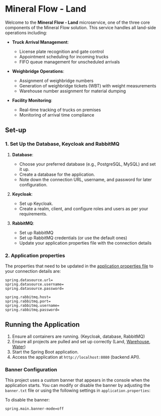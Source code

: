 # Mineral Flow - Land
Welcome to the **Mineral Flow - Land** microservice, one of the three core components of the Mineral Flow solution. This service handles all land-side operations including:

- **Truck Arrival Management**:
    - License plate recognition and gate control
    - Appointment scheduling for incoming trucks
    - FIFO queue management for unscheduled arrivals

- **Weighbridge Operations**:
    - Assignment of weighbridge numbers
    - Generation of weighbridge tickets (WBT) with weight measurements
    - Warehouse number assignment for material dumping

- **Facility Monitoring**:
    - Real-time tracking of trucks on premises
    - Monitoring of arrival time compliance

## Set-up
### 1. Set Up the Database, Keycloak and RabbitMQ
1. **Database**:
    - Choose your preferred database (e.g., PostgreSQL, MySQL) and set it up.
    - Create a database for the application.
    - Note down the connection URL, username, and password for later configuration.

2. **Keycloak**:
    - Set up Keycloak.
    - Create a realm, client, and configure roles and users as per your requirements.

3. **RabbitMQ**:
   - Set up RabbitMQ
   - Set up RabbitMQ credentials (or use the default ones)
   - Update your application properties file with the connection details

### 2. Application properties
The properties that need to be updated in the [application properties file](./src/main/resources/application.properties) to your connection details are:
```properties
spring.datasource.url=
spring.datasource.username=
spring.datasource.password=

spring.rabbitmq.host=
spring.rabbitmq.port=
spring.rabbitmq.username=
spring.rabbitmq.password=
```

## Running the Application
1. Ensure all containers are running. (Keycloak, database, RabbitMQ)
2. Ensure all projects are pulled and set up correctly (Land, [Warehouse](https://github.com/InsafH-iver/MineralFlow-Warehouse), [Water](https://github.com/InsafH-iver/MineralFlow-Water))
3. Start the Spring Boot application.
4. Access the application at `http://localhost:8080` (backend API).

### Banner Configuration

This project uses a custom banner that appears in the console when the application starts. You can modify or disable the
banner by adjusting the `banner.txt` file or using the following settings in `application.properties`:

To disable the banner:

```properties
spring.main.banner-mode=off
